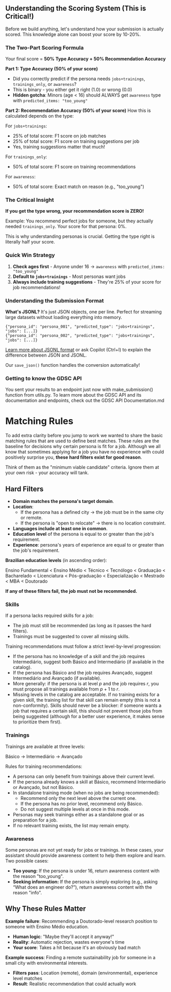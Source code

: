 ## Understanding the Scoring System (This is Critical!)

Before we build anything, let's understand how your submission is actually scored. This knowledge alone can boost your score by 10-20%.

### The Two-Part Scoring Formula

Your final score = **50% Type Accuracy + 50% Recommendation Accuracy**

**Part 1: Type Accuracy (50% of your score)**
- Did you correctly predict if the persona needs `jobs+trainings`, `trainings_only`, or `awareness`?
- This is binary - you either get it right (1.0) or wrong (0.0)
- **Hidden gotcha**: Minors (age < 16) should ALWAYS get `awareness` type with `predicted_items: "too_young"`

**Part 2: Recommendation Accuracy (50% of your score)**
How this is calculated depends on the type:

For `jobs+trainings`:
- 25% of total score: F1 score on job matches
- 25% of total score: F1 score on training suggestions per job
- Yes, training suggestions matter that much!

For `trainings_only`:
- 50% of total score: F1 score on training recommendations

For `awareness`:
- 50% of total score: Exact match on reason (e.g., "too_young")

### The Critical Insight

**If you get the type wrong, your recommendation score is ZERO!**

Example: You recommend perfect jobs for someone, but they actually needed `trainings_only`. Your score for that persona: 0%.

This is why understanding personas is crucial. Getting the type right is literally half your score.

### Quick Win Strategy

1. **Check ages first** - Anyone under 16 → `awareness` with `predicted_items: "too_young"`
2. **Default to `jobs+trainings`** - Most personas want jobs
3. **Always include training suggestions** - They're 25% of your score for job recommendations!
   
### Understanding the Submission Format

**What's JSONL?** It's just JSON objects, one per line. Perfect for streaming large datasets without loading everything into memory.

```jsonl
{"persona_id": "persona_001", "predicted_type": "jobs+trainings", "jobs": [...]}
{"persona_id": "persona_002", "predicted_type": "jobs+trainings", "jobs": [...]}
```

[Learn more about JSONL format](https://jsonlines.org/) or ask Copilot (Ctrl+I) to explain the difference between JSON and JSONL.

Our `save_json()` function handles the conversion automatically!

### Getting to know the GDSC API

You sent your results to an endpoint just now with make_submission() function from utils.py. To learn more about the GDSC API and its documentation and endpoints, check out the GDSC API Documentation.md

# Matching Rules

To add extra clarity before you jump to work we wanted to share the basic matching rules that are used to define best matches. These rules are the baseline for decisions why certain persona is fit for a job. Although we all know that sometimes applying for a job you have no experience with could positively surprise you, **these hard filters exist for good reason**.

Think of them as the "minimum viable candidate" criteria. Ignore them at your own risk - your accuracy will tank.

## Hard Filters

- **Domain matches the persona's target domain**.
- **Location**:
  - If the persona has a defined city → the job must be in the same city or remote.
  - If the persona is "open to relocate" → there is no location constraint.
- **Languages include at least one in common**.
- **Education level** of the persona is equal to or greater than the job's requirement.
- **Experience**: persona's years of experience are equal to or greater than the job's requirement.

**Brazilian education levels** (in ascending order):

Ensino Fundamental < Ensino Médio < Técnico < Tecnólogo < Graduação < Bacharelado < Licenciatura < Pós-graduação < Especialização < Mestrado < MBA < Doutorado

**If any of these filters fail, the job must not be recommended.**

### Skills

If a persona lacks required skills for a job:
- The job must still be recommended (as long as it passes the hard filters).
- Trainings must be suggested to cover all missing skills.

Training recommendations must follow a strict level-by-level progression:
- If the persona has no knowledge of a skill and the job requires Intermediário, suggest both Básico and Intermediário (if available in the catalog).
- If the persona has Básico and the job requires Avançado, suggest Intermediário and Avançado (if available).
- More generally: if the persona is at level $p$ and the job requires $r$, you must propose all trainings available from $p+1$ to $r$.
- Missing levels in the catalog are acceptable. If no training exists for a given skill, the training list for that skill can remain empty (this is not a non-conformity).
Skills should never be a blocker: if someone wants a job that requires a certain skill, this should not prevent those jobs from being suggested (although for a better user experience, it makes sense to prioritize them first).

### Trainings

Trainings are available at three levels:

Básico → Intermediário → Avançado

Rules for training recommendations:
- A persona can only benefit from trainings above their current level.
- If the persona already knows a skill at Básico, recommend Intermediário or Avançado, but not Básico.
- In standalone training mode (when no jobs are being recommended):
  - Recommend only the next level above the current one.
  - If the persona has no prior level, recommend only Básico.
  - Do not suggest multiple levels at once in this mode.
- Personas may seek trainings either as a standalone goal or as preparation for a job.
- If no relevant training exists, the list may remain empty.

### Awareness

Some personas are not yet ready for jobs or trainings. In these cases, your assistant should provide awareness content to help them explore and learn.
Two possible cases:
- **Too young:** If the persona is under 16, return awareness content with the reason "too_young".
- **Seeking information:** If the persona is simply exploring (e.g., asking “What does an engineer do?”), return awareness content with the reason "info".

## Why These Rules Matter

**Example failure**: Recommending a Doutorado-level research position to someone with Ensino Médio education.
- **Human logic**: "Maybe they'll accept it anyway!"
- **Reality**: Automatic rejection, wastes everyone's time
- **Your score**: Takes a hit because it's an obviously bad match

**Example success**: Finding a remote sustainability job for someone in a small city with environmental interests.
- **Filters pass**: Location (remote), domain (environmental), experience level matches
- **Result**: Realistic recommendation that could actually work